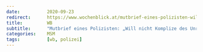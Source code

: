 ```yaml
---
date:          2020-09-23
redirect:      https://www.wochenblick.at/mutbrief-eines-polizisten-will-nicht-komplize-des-unrechts-sein/
title:         WB
subtitle:      "Mutbrief eines Polizisten: „Will nicht Komplize des Unrechts sein“"
categories:    MSM
tags:          [wb, polizei]
---
```

